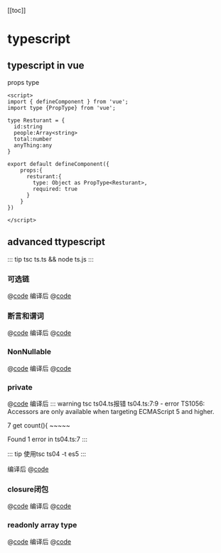 [[toc]]
# typescript
## typescript in vue
props type
```vue
<script>
import { defineComponent } from 'vue';
import type {PropType} from 'vue';

type Resturant = {
  id:string
  people:Array<string>
  total:number
  anyThing:any  
}

export default defineComponent({
    props:{
      resturant:{
        type: Object as PropType<Resturant>,
        required: true
      }
    }
})

</script>
```

## advanced ttypescript

::: tip 
tsc ts.ts && node ts.js
:::

### 可选链

@[code](../../codeReference/ts01.ts)
编译后
@[code](../../codeReference/ts01.js)

### 断言和谓词

@[code](../../codeReference/ts02.ts)
编译后
@[code](../../codeReference/ts02.js)

### NonNullable
@[code](../../codeReference/ts03.ts)
编译后
@[code](../../codeReference/ts03.js)

### private 

@[code](../../codeReference/ts04.ts)
编译后
::: warning tsc ts04.ts报错
ts04.ts:7:9 - error TS1056: Accessors are only available when targeting ECMAScript 5 and higher.

7     get count(){
          ~~~~~

Found 1 error in ts04.ts:7
:::


::: tip 使用tsc ts04 -t es5
:::

  编译后
@[code](../../codeReference/ts04.js)

### closure闭包

@[code](../../codeReference/ts05.ts)
编译后
@[code](../../codeReference/ts05.js)

### readonly array type

@[code](../../codeReference/ts06.ts)
编译后
@[code](../../codeReference/ts06.js)
